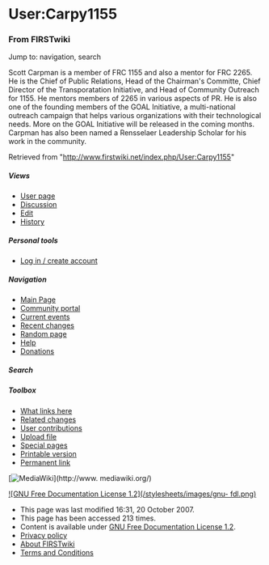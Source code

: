 # User:Carpy1155

### From FIRSTwiki

Jump to: navigation, search

Scott Carpman is a member of FRC 1155 and also a mentor for FRC 2265. He is
the Chief of Public Relations, Head of the Chairman's Committe, Chief Director
of the Transporatation Initiative, and Head of Community Outreach for 1155. He
mentors members of 2265 in various aspects of PR. He is also one of the
founding members of the GOAL Initiative, a multi-national outreach campaign
that helps various organizations with their technological needs. More on the
GOAL Initiative will be released in the coming months. Carpman has also been
named a Rensselaer Leadership Scholar for his work in the community.

Retrieved from "<http://www.firstwiki.net/index.php/User:Carpy1155>"

##### Views

  * [User page](/index.php/User:Carpy1155)
  * [Discussion](/index.php?title=User_talk:Carpy1155&action=edit)
  * [Edit](/index.php?title=User:Carpy1155&action=edit)
  * [History](/index.php?title=User:Carpy1155&action=history)

##### Personal tools

  * [Log in / create account](/index.php?title=Special:Userlogin&returnto=User:Carpy1155)

[](/index.php/Main_Page "Main Page" )

##### Navigation

  * [Main Page](/index.php/Main_Page)
  * [Community portal](/index.php/FIRSTwiki:Community_portal)
  * [Current events](/index.php/Current_events)
  * [Recent changes](/index.php/Special:Recentchanges)
  * [Random page](/index.php/Special:Random)
  * [Help](/index.php/Help:Contents)
  * [Donations](/index.php/FIRSTwiki:Site_support)

##### Search



##### Toolbox

  * [What links here](/index.php/Special:Whatlinkshere/User:Carpy1155)
  * [Related changes](/index.php/Special:Recentchangeslinked/User:Carpy1155)
  * [User contributions](/index.php/Special:Contributions/Carpy1155)
  * [Upload file](/index.php/Special:Upload)
  * [Special pages](/index.php/Special:Specialpages)
  * [Printable version](/index.php?title=User:Carpy1155&printable=yes)
  * [Permanent link](/index.php?title=User:Carpy1155&oldid=63578)

[![MediaWiki](/skins/common/images/poweredby_mediawiki_88x31.png)](http://www.
mediawiki.org/)

[![GNU Free Documentation License 1.2](/stylesheets/images/gnu-
fdl.png)](http://www.gnu.org/copyleft/fdl.html)

  * This page was last modified 16:31, 20 October 2007.
  * This page has been accessed 213 times.
  * Content is available under [GNU Free Documentation License 1.2](http://www.gnu.org/copyleft/fdl.html "http://www.gnu.org/copyleft/fdl.html" ).
  * [Privacy policy](/index.php/FIRSTwiki:Privacy_policy "FIRSTwiki:Privacy policy" )
  * [About FIRSTwiki](/index.php/FIRSTwiki:About "FIRSTwiki:About" )
  * [Terms and Conditions](/index.php/FIRSTwiki:Terms_and_conditions "FIRSTwiki:Terms and conditions" )

